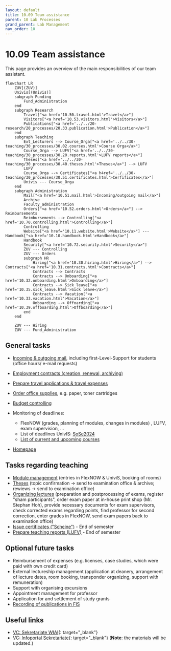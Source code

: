 ```yaml
---
layout: default
title: 10.09 Team assistance
parent: 10 Lab Processes
grand_parent: Lab Management
nav_order: 10
---
```


# 10.09 Team assistance

This page provides an overview of the main responsibilities of our team assistant.

```mermaid
flowchart LR
    ZUV[(ZUV)]
    Univis[(Univis)]
    subgraph Funding
        Fund_Administration
    end
    subgraph Research
        Travel["<a href='10.50.travel.html'>Travel</a>"]
        Visitors["<a href='10.53.visitors.html'>Visitors</a>"]
        Publications["<a href='../../20-research/20_processes/20.33.publication.html'>Publication</a>"]
    end
    subgraph Teaching
        Ext_Lecturers --> Course_Orga["<a href='../../30-teaching/30_processes/30.02.courses.html'>Course Orga</a>"]
        Course_Orga --> LUFV["<a href='../../30-teaching/30_processes/30.20.reports.html'>LUFV reports</a>"]
        Theses["<a href='../../30-teaching/30_processes/30.40.theses.html'>Theses</a>"] --> LUFV
        LUFV
        Course_Orga --> Certificates["<a h4ref='../../30-teaching/30_processes/30.51.certificates.html'>Cerfificates</a>"]
        Univis --- Course_Orga
    end
    subgraph Administration
        Mail["<a href='10.51.mail.html'>Incoming/outgoing mail</a>"]
        Archive
        Faculty_administration
        Orders["<a href='10.52.orders.html'>Orders</a>"] --> Reimbursements
        Reimbursements --> Controlling["<a href='10.70.controlling.html'>Controlling</a>"]
        Controlling
        Website["<a href='10.11.website.html'>Website</a>"] --- Handbook["<a href='10.10.handbook.html'>Handbook</a>"]
        Handbook
        Security["<a href='10.72.security.html'>Security</a>"]
        ZUV --- Controlling
        ZUV --- Orders
        subgraph HR
            Hiring["<a href='10.30.hiring.html'>Hiring</a>"] --> Contracts["<a href='10.31.contracts.html'>Contracts</a>"]
            Contracts --> Contracts
            Contracts --> Onboarding["<a href='10.32.onboarding.html'>Onboarding</a>"]
            Contracts --> Sick_leave["<a href='10.35.sick_leave.html'>Sick leave</a>"]
            Contracts --> Vacation["<a href='10.33.vacation.html'>Vacation</a>"]
            Onboarding --> Offoarding["<a href='10.39.offboarding.html'>Offboarding</a>"]
        end
    end

    ZUV --- Hiring
    ZUV --- Fund_Administration
```

## General tasks

- [Incoming & outgoing mail](10.51.mail.html), including first-Level-Support for students (office hours/ e-mail requests)
- [Employment contracts (creation, renewal, archiving)](10.31.contracts.html)
- [Prepare travel applications & travel expenses](10.50.travel.html)
- [Order office supplies](10.52.orders.html), e.g. paper, toner cartridges
- [Budget controlling](10.70.controlling.html#budget)
- Monitoring of deadlines:
  - FlexNOW (grades, planning of modules, changes in modules) , LUFV, exam supervision, ... 
  - List of deadlines UnivIS: [SoSe2024](https://vc.uni-bamberg.de/pluginfile.php/2337881/mod_resource/content/1/Terminplanung%20Sommersemester%202024.pdf)
  - [List of current and upcoming courses](../../30-teaching/30_processes/30.02.courses.html)
  
- [Homepage](10.11.website.html)

## Tasks regarding teaching

- [Module management](../../30-teaching/30_processes/30.09.new_modules.html) (entries in FlexNOW & UniviS, booking of rooms)
- [Theses](../../30-teaching/30_processes/30.40.theses.html) (topic confirmation -> send to examination office & archive; rewiews -> send to examination office)
- [Organizing lectures](../../30-teaching/30_processes/30.10.lecture.html) (preparation and postprocessing of exams, register "sham participants", order exam paper at in-house print shop (Mr. Stephan Hoh), provide necessary documents for exam supervisors, check corrected exams regarding points, find professor for second correction, enter grades in FlexNOW, send exam papers back to examination office)
- [Issue certificates ("Scheine")](../../30-teaching/30_processes/30.51.certificates.html) - End of semester
- [Prepare teaching reports (LUFV)](../../30-teaching/30_processes/30.20.reports.html) - End of semester

## Optional future tasks

- Reimbursement of expenses (e.g. licenses, case studies, which were paid with own credit card)
- External lectureship management (application at deanery, arrangement of lecture dates, room booking, transponder organizing, support with remuneration)
- Support with organising excursions 
- Appointment management for professor
- Application for and settlement of study grants
- [Recording of publications in FIS](../../20-research/20_processes/20.33.publication.html)


## Useful links

- [VC: Sekretariate WIAI](https://vc.uni-bamberg.de/course/view.php?id=58679){: target="_blank"}
- [VC: Infoportal Sekretariate](https://vc.uni-bamberg.de/course/view.php?id=12){: target="_blank"} (**Note**: the materials will be updated.)
